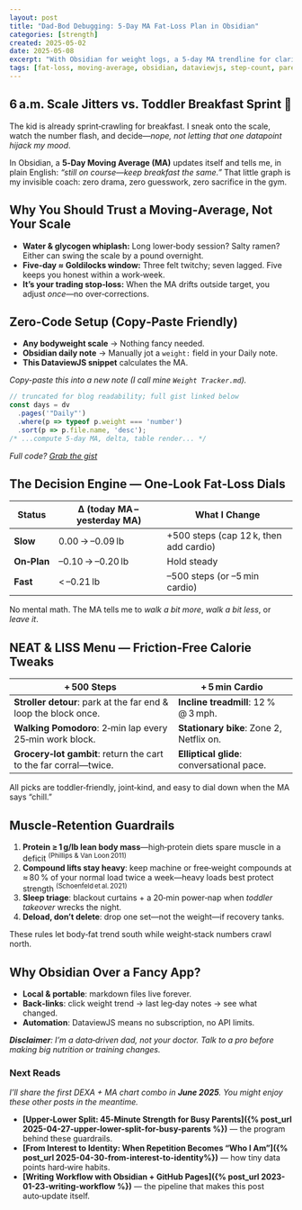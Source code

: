 ```yaml
---
layout: post
title: "Dad‑Bod Debugging: 5‑Day MA Fat‑Loss Plan in Obsidian"
categories: [strength]
created: 2025-05-02
date: 2025-05-08
excerpt: "With Obsidian for weight logs, a 5‑day MA trendline for clarity, and a simple step‑count dial, you can shed dad‑bod fat while keeping both muscle and toddler playtime intact—thanks to hybrid low‑impact cardio and compound lifts."
tags: [fat‑loss, moving‑average, obsidian, dataviewjs, step‑count, parent‑life, neat, developer-dad, hybrid-training]
---
```


## 6 a.m. Scale Jitters vs. Toddler Breakfast Sprint 🥣

The kid is already sprint‑crawling for breakfast. I sneak onto the scale, watch the number flash, and decide—*nope, not letting that one datapoint hijack my mood*.

In Obsidian, a **5‑Day Moving Average (MA)** updates itself and tells me, in plain English: _“still on course—keep breakfast the same.”_ That little graph is my invisible coach: zero drama, zero guesswork, zero sacrifice in the gym.

## Why You Should Trust a Moving‑Average, Not Your Scale

* **Water & glycogen whiplash:** Long lower‑body session? Salty ramen? Either can swing the scale by a pound overnight.
* **Five‑day ≈ Goldilocks window:** Three felt twitchy; seven lagged. Five keeps you honest within a work‑week.
* **It’s your trading stop‑loss:** When the MA drifts outside target, you adjust *once*—no over‑corrections.


## Zero‑Code Setup (Copy‑Paste Friendly)

* **Any bodyweight scale** → Nothing fancy needed.
* **Obsidian daily note** → Manually jot a `weight:` field in your Daily note.
* **This DataviewJS snippet** calculates the MA.

_Copy-paste this into a new note (I call mine `Weight Tracker.md`)._
```js
// truncated for blog readability; full gist linked below
const days = dv
  .pages('"Daily"')
  .where(p => typeof p.weight === 'number')
  .sort(p => p.file.name, 'desc');
/* ...compute 5‑day MA, delta, table render... */
```

_Full code? [Grab the gist](https://gist.github.com/saivenky/b2ad55e5eb917bb2a80578c3d2d76ad1)_


## The Decision Engine — One‑Look Fat‑Loss Dials

| Status      | Δ (today MA – yesterday MA) | **What I Change**               |
| ----------- | --------------------------- | ------------------------------- |
| **Slow**    | 0.00 → –0.09 lb            | +500 steps (cap 12 k, then add cardio)        |
| **On‑Plan** | –0.10 → –0.20 lb            | Hold steady                   |
| **Fast**    | < –0.21 lb                  | –500 steps (or –5 min cardio) |

No mental math. The MA tells me to *walk a bit more*, *walk a bit less*, or *leave it*.


## NEAT & LISS Menu — Friction‑Free Calorie Tweaks

| + 500 Steps                                                      | + 5 min Cardio                             |
| ---------------------------------------------------------------- | ------------------------------------------ |
| **Stroller detour**: park at the far end & loop the block once.  | **Incline treadmill**: 12 % @ 3 mph.       |
| **Walking Pomodoro**: 2‑min lap every 25‑min work block.         | **Stationary bike**: Zone 2, Netflix on.   |
| **Grocery‑lot gambit**: return the cart to the far corral—twice. | **Elliptical glide**: conversational pace. |

All picks are toddler‑friendly, joint‑kind, and easy to dial down when the MA says “chill.”


## Muscle‑Retention Guardrails

1. **Protein ≥ 1 g/lb lean body mass**—high‑protein diets spare muscle in a deficit <sup>(Phillips & Van Loon 2011)</sup>
2. **Compound lifts stay heavy**: keep machine or free‑weight compounds at ≈ 80 % of your normal load twice a week—heavy loads best protect strength <sup>(Schoenfeld et al. 2021)</sup>
3. **Sleep triage**: blackout curtains + a 20‑min power‑nap when *toddler takeover* wrecks the night.
4. **Deload, don’t delete**: drop one set—not the weight—if recovery tanks.

These rules let body‑fat trend south while weight‑stack numbers crawl north.


## Why Obsidian Over a Fancy App?

* **Local & portable**: markdown files live forever.
* **Back‑links**: click weight trend → last leg‑day notes → see what changed.
* **Automation**: DataviewJS means no subscription, no API limits.

_**Disclaimer**: I’m a data‑driven dad, not your doctor. Talk to a pro before making big nutrition or training changes._

### Next Reads

*I’ll share the first DEXA + MA chart combo in **June 2025**. You might enjoy these other posts in the meantime.*

* **[Upper‑Lower Split: 45‑Minute Strength for Busy Parents]({% post_url 2025-04-27-upper-lower-split-for-busy-parents %})** — the program behind these guardrails.
* **[From Interest to Identity: When Repetition Becomes “Who I Am”]({% post_url 2025-04-30-from-interest-to-identity%})** — how tiny data points hard‑wire habits.
* **[Writing Workflow with Obsidian + GitHub Pages]({% post_url 2023-01-23-writing-workflow %})** — the pipeline that makes this post auto‑update itself.
